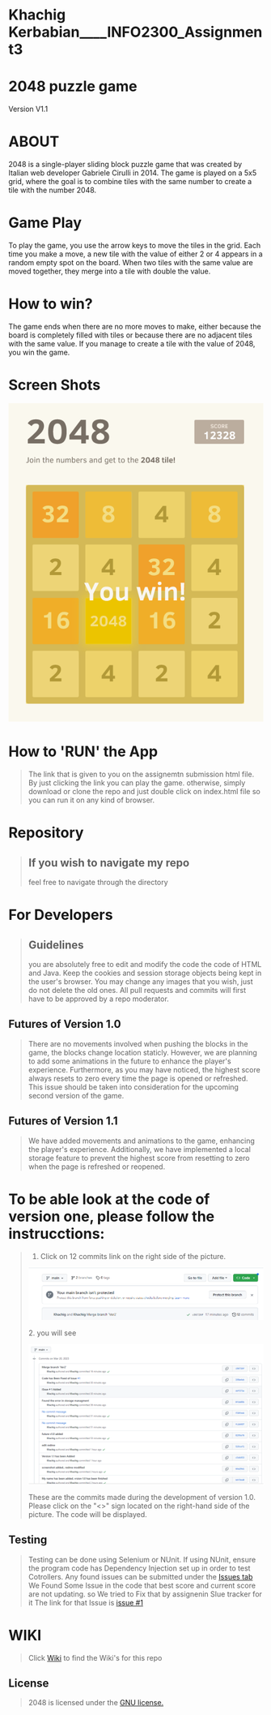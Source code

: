 # Khachig Kerbabian____INFO2300_Assignment3
# 2048 puzzle game
Version V1.1


 # ABOUT
 2048 is a single-player sliding block puzzle game that was created by Italian web developer Gabriele Cirulli in 2014. The game is played on a 5x5 grid, where the goal is to combine tiles with the same number to create a tile with the number 2048.


 # Game Play
 To play the game, you use the arrow keys to move the tiles in the grid. Each time you make a move, a new tile with the value of either 2 or 4 appears in a random empty spot on the board. When two tiles with the same value are moved together, they merge into a tile with double the value.

  # How to win?
  The game ends when there are no more moves to make, either because the board is completely filled with tiles or because there are no adjacent tiles with the same value. If you manage to create a tile with the value of 2048, you win the game.



# Screen Shots
<p align="center">
  <img src="https://github.com/MathByte/INFO2300_Assignment3/blob/main/screenshot.png" alt="Screenshot"/>
</p>



  # How to \'RUN\' the App
> The link that is given to you on the assignemtn submission html file.  By just clicking the link you can play the game.
>otherwise, simply download or clone the repo and just double click on index.html file so you can run it on any kind of browser.


  # Repository
 >## If you wish to navigate my repo
 >feel free to navigate through the directory



# For Developers
>## Guidelines
 >you are absolutely free to edit and modify the code the code of HTML and Java.
 > Keep the cookies and session storage objects being kept in the user's browser.
> You may change any images that you wish, just do not delete the old ones.
> All pull requests and commits will first have to be approved by a repo moderator.

## Futures of Version 1.0
>There are no movements involved when pushing the blocks in the game, the blocks change location staticly. However, we are planning to add some animations in the
>future to enhance the player's experience.
>Furthermore, as you may have noticed, the highest score always resets to zero every time the page is opened or refreshed. This issue should be taken into
>consideration for the upcoming second version of the game.

## Futures of Version 1.1
>We have added movements and animations to the game, enhancing the player's experience. Additionally, we have implemented a local storage feature to prevent the
>highest score from resetting to zero when the page is refreshed or reopened.

# To be able look at the code of version one, please follow the instrucctions:
> 1. Click on 12 commits link on the right side of the picture.
> <p align="center">
>  <img src="https://github.com/MathByte/INFO2300_Assignment3/blob/main/screenshot1.png" alt="Screenshot"/>
></p>
> 2. you will see 
><p align="center">
>  <img src="https://github.com/MathByte/INFO2300_Assignment3/blob/main/screenshot2.png" alt="Screenshot"/>
></p>
> These are the commits made during the development of version 1.0.
> Please click on the "<>" sign located on the right-hand side of the picture.
> The code will be displayed.


## Testing
> Testing can be done using Selenium or NUnit.
> If using NUnit, ensure the program code has Dependency Injection set up in order to test Cotrollers.
> Any found issues can be submitted under the [Issues tab](https://github.com/MathByte/INFO2300_Assignment3/issues)
> We Found Some Issue in the code that best score and current score are not updating. so We tried to Fix that by assignenin SIue tracker for it 
> The link for that Issue is [issue #1](https://github.com/MathByte/INFO2300_Assignment3/issues/1#issue-1633141946)


# WIKI
> Click [Wiki](https://github.com/MathByte/INFO2300_Assignment3/wiki) to find the Wiki\'s for this repo

## License
>2048 is licensed under the [GNU license.](https://github.com/MathByte/INFO2300_Assignment3/blob/master/LICENSE.txt)
